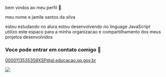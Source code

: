 bem vindos ao meu perfil 🫶

meu nome e jamile santos da silva

estou estudando no alura
estou desenvolvendo no linguage JavaScript
utilizo este espaco para a minha organizacao e compartilhamento dos meus projetos desenvolvidos

### Voce pode entrar em contato comigo 📧

0000113535358XSP@al.educacao.sp.gov.br

![](https://media1.tenor.com/m/3qFgYyQVCzIAAAAd/lenakos-dog.gif)
